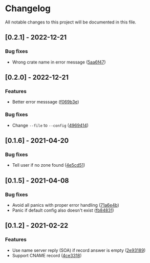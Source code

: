 # Changelog

All notable changes to this project will be documented in this file.

## [0.2.1] - 2022-12-21

### Bug fixes

- Wrong crate name in error message ([5aa6f47](5aa6f47705afc2e45b2482b64a48579bc9dfeda5))

## [0.2.0] - 2022-12-21

### Features

- Better error messsage ([f069b3e](f069b3e423302ed04377f1662a5c603078e672c4))

### Bug fixes

- Change `--file` to `--config` ([4969414](49694145a80e0d5f8c10b7660a77822b93fdec93))

## [0.1.6] - 2021-04-20

### Bug fixes

- Tell user if no zone found ([4e5cd51](4e5cd51482ea69da364ff92101e5286e9e7a817d))

## [0.1.5] - 2021-04-08

### Bug fixes

- Avoid all panics with proper error handling ([71a6e4b](71a6e4bbb33f75dac03579d897788e53d8a44e63))
- Panic if default config also doesn't exist ([fb84831](fb84831eae98a09c21818f3678ad9ec644350ca0))

## [0.1.2] - 2021-02-22

### Features

- Use name server reply (SOA) if record answer is empty ([2e93189](2e93189efcd00e81280af6bd4d16b3fdda55a35e))
- Support CNAME record ([4ce3318](4ce3318be855f2e0a9888fd7d5a0289afaf4cb20))

